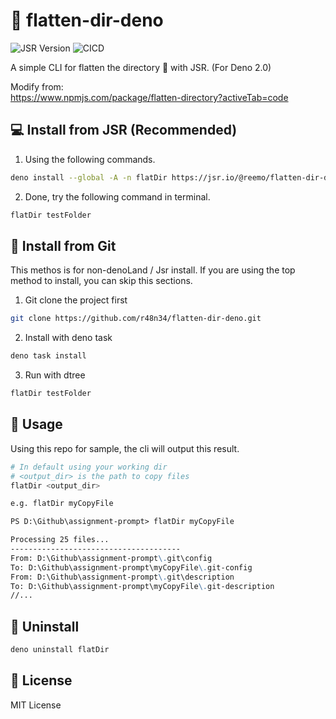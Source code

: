 # 📁 flatten-dir-deno

![JSR Version](https://img.shields.io/jsr/v/%40reemo/flatten-dir-deno)
![CICD](https://img.shields.io/github/actions/workflow/status/r48n34/flatten-dir-deno/test.yml)


A simple CLI for flatten the directory 📁 with JSR. (For Deno 2.0)

Modify from:  
https://www.npmjs.com/package/flatten-directory?activeTab=code

## 💻 Install from JSR (Recommended)
1. Using the following commands.
```bash
deno install --global -A -n flatDir https://jsr.io/@reemo/flatten-dir-deno/0.1.3/mod.ts
```

2. Done, try the following command in terminal.
```bash
flatDir testFolder
```

## 🐙 Install from Git
This methos is for non-denoLand / Jsr install. If you are using the top method to install, you can skip this sections. 

1. Git clone the project first
```bash
git clone https://github.com/r48n34/flatten-dir-deno.git
```

2. Install with deno task
```bash
deno task install
```

3. Run with dtree
```bash
flatDir testFolder
```

## 🚀 Usage
Using this repo for sample, the cli will output this result.

```bash
# In default using your working dir
# <output_dir> is the path to copy files
flatDir <output_dir>

e.g. flatDir myCopyFile
```

```md
PS D:\Github\assignment-prompt> flatDir myCopyFile

Processing 25 files...
--------------------------------------
From: D:\Github\assignment-prompt\.git\config
To: D:\Github\assignment-prompt\myCopyFile\.git-config
From: D:\Github\assignment-prompt\.git\description
To: D:\Github\assignment-prompt\myCopyFile\.git-description
//...
```

## 🚫 Uninstall 
```bash
deno uninstall flatDir 
```

## 🚗 License

MIT License
